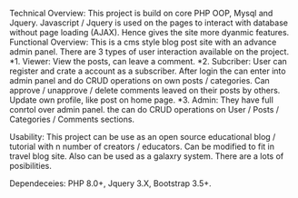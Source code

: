 Technical Overview: This project is build on core PHP OOP, Mysql and Jquery.
                    Javascript / Jquery is used on the pages to interact with database without page loading (AJAX). Hence gives the site more dyanmic features.
Functional Overview: This is a cms style blog post site with an advance admin panel. There are 3 types of user interaction available on the project.
                    *1. Viewer: View the posts, can leave a comment.
                    *2. Subcriber: User can register and crate a account as a subscriber. After login the can enter into admin panel and do CRUD operations on own posts / categories. Can approve / unapprove / delete comments leaved on their posts by others.
                                  Update own profile, like post on home page.
                    *3. Admin: They have full conrtol over admin panel. the can do CRUD operations on User / Posts / Categories / Comments sections.

Usability: This project can be use as an open source educational blog / tutorial with n number of creators / educators. 
            Can be modified to fit in travel blog site. Also can be used as a galaxry system. There are a lots of posibilities.

Dependeceies: PHP 8.0+, Jquery 3.X, Bootstrap 3.5+.
 
